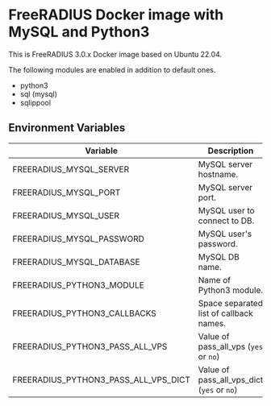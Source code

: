 # FreeRADIUS Docker image with MySQL and Python3

This is FreeRADIUS 3.0.x Docker image based on Ubuntu 22.04.

The following modules are enabled in addition to default ones.

* python3
* sql (mysql)
* sqlippool

## Environment Variables

| Variable                             | Description                                | Default |
| ---                                  | ---                                        | ---     |
| FREERADIUS_MYSQL_SERVER              | MySQL server hostname.                     | mysql   |
| FREERADIUS_MYSQL_PORT                | MySQL server port.                         | 3306    |
| FREERADIUS_MYSQL_USER                | MySQL user to connect to DB.               | root    |
| FREERADIUS_MYSQL_PASSWORD            | MySQL user's password.                     |         |
| FREERADIUS_MYSQL_DATABASE            | MySQL DB name.                             | radius  |
| FREERADIUS_PYTHON3_MODULE            | Name of Python3 module.                    | example |
| FREERADIUS_PYTHON3_CALLBACKS         | Space separated list of callback names.    |         |
| FREERADIUS_PYTHON3_PASS_ALL_VPS      | Value of pass_all_vps (`yes` or `no`)      |         |
| FREERADIUS_PYTHON3_PASS_ALL_VPS_DICT | Value of pass_all_vps_dict (`yes` or `no`) |         |
